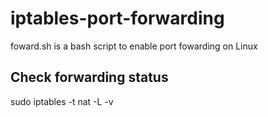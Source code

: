 # iptables-port-forwarding
foward.sh is a bash script to enable port fowarding on Linux

## Check forwarding status
sudo iptables -t nat -L -v
